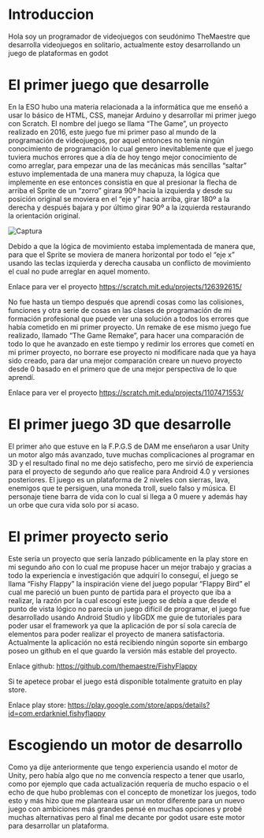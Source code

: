 # Introduccion

Hola soy un programador de videojuegos con seudónimo TheMaestre que desarrolla videojuegos en solitario, actualmente estoy desarrollando un juego de plataformas en godot

# El primer juego que desarrolle

En la ESO hubo una materia relacionada a la informática que me enseñó a usar lo básico de HTML,
CSS, manejar Arduino y desarrollar mi primer juego con Scratch.
El nombre del juego se llama “The Game”, un proyecto realizado en 2016, este juego fue mi primer
paso al mundo de la programación de videojuegos, por aquel entonces no tenía ningún
conocimiento de programación lo cual genero inevitablemente que el juego tuviera muchos errores
que a día de hoy tengo mejor conocimiento de como arreglar, para empezar una de las mecánicas
más sencillas “saltar” estuvo implementada de una manera muy chapuza, la lógica que implemente
en ese entonces consistía en que al presionar la flecha de arriba el Sprite de un “zorro” girara 90º
hacia la izquierda y desde su posición original se moviera en el “eje y” hacia arriba, girar 180º a la
derecha y después bajara y por último girar 90º a la izquierda restaurando la orientación original.

![Captura](https://github.com/user-attachments/assets/70509adc-7dbf-4268-8226-3841a996d64f)

Debido a que la lógica de movimiento estaba implementada de manera que, para que el Sprite se
moviera de manera horizontal por todo el “eje x” usando las teclas izquierda y derecha causaba un
conflicto de movimiento el cual no pude arreglar en aquel momento.

Enlace para ver el proyecto https://scratch.mit.edu/projects/126392615/

No fue hasta un tiempo después que aprendí cosas como las colisiones, funciones y otra serie de
cosas en las clases de programación de mi formación profesional que puede ver una solución a todos
los errores que había cometido en mi primer proyecto.
Un remake de ese mismo juego fue realizado, llamado “The Game Remake”, para hacer una
comparación de todo lo que he avanzado en este tiempo y redimir los errores que cometí en mi
primer proyecto, no borrare ese proyecto ni modificare nada que ya haya sido creado, para dar una
mejor comparación creare un nuevo proyecto desde 0 basado en el primero que de una mejor
perspectiva de lo que aprendí.

Enlace para ver el proyecto https://scratch.mit.edu/projects/1107471553/

# El primer juego 3D que desarrolle

El primer año que estuve en la F.P.G.S de DAM me enseñaron a usar Unity un motor algo más
avanzado, tuve muchas complicaciones al programar en 3D y el resultado final no me dejo satisfecho,
pero me sirvió de experiencia para el proyecto de segundo año que realice para Android 4.0 y
versiones posteriores. El juego es un plataforma de 2 niveles con sierras, lava, enemigos que te
persiguen, una moneda troll, suelo falso y música. El personaje tiene barra de vida con lo cual si llega
a 0 muere y además hay un orbe que cura vida solo por si acaso.

# El primer proyecto serio

Este sería un proyecto que sería lanzado públicamente en la play store en mi segundo año con lo cual
me propuse hacer un mejor trabajo y gracias a todo la experiencia e investigación que adquirí lo
conseguí, el juego se llama “Fishy Flappy” la inspiración viene del juego popular “Flappy Bird” el cual
me pareció un buen punto de partida para el proyecto que iba a realizar, la razón por la cual escogí
este juego se debía a que desde el punto de vista lógico no parecía un juego difícil de programar, el
juego fue desarrollado usando Android Studio y libGDX me guie de tutoriales para poder usar el
framework ya que la aplicación de por sí sola carecía de elementos para poder realizar el proyecto de
manera satisfactoria. Actualmente la aplicación no está recibiendo ningún soporte sin embargo
poseo un github en el que guardo la versión más estable del proyecto.

Enlace github: https://github.com/themaestre/FishyFlappy

Si te apetece probar el juego está disponible totalmente gratuito en play store.

Enlace play store: https://play.google.com/store/apps/details?id=com.erdarkniel.fishyflappy

# Escogiendo un motor de desarrollo

Como ya dije anteriormente que tengo experiencia usando el motor de Unity, pero había algo que no
me convencía respecto a tener que usarlo, como por ejemplo que cada actualización requería de
mucho espacio o el echo de que hubo problemas con el concepto de monetizar los juegos, todo esto
y más hizo que me planteara usar un motor diferente para un nuevo juego con ambiciones más
grandes pensé en muchas opciones y probé muchas alternativas pero al final me decante por godot
usare este motor para desarrollar un plataforma.




